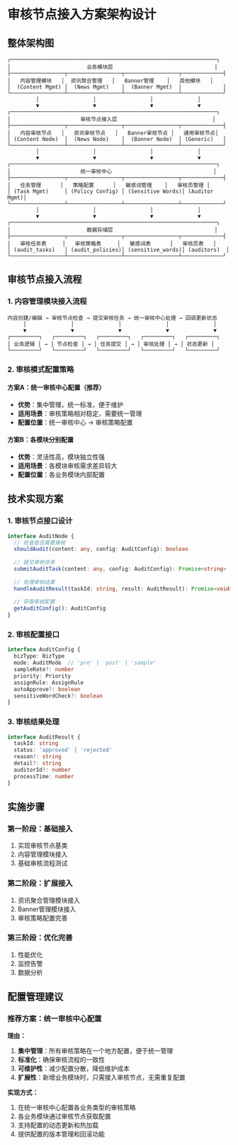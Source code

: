 # 审核节点接入方案架构设计

## 整体架构图

```
┌─────────────────────────────────────────────────────────────────┐
│                        业务模块层                                │
├─────────────────┬─────────────────┬─────────────────┬─────────────┤
│   内容管理模块   │  资讯聚合管理   │   Banner管理    │   其他模块   │
│  (Content Mgmt) │  (News Mgmt)    │  (Banner Mgmt)  │             │
└─────────────────┴─────────────────┴─────────────────┴─────────────┘
         │                 │                 │              │
         ▼                 ▼                 ▼              ▼
┌─────────────────────────────────────────────────────────────────┐
│                      审核节点接入层                              │
├─────────────────┬─────────────────┬─────────────────┬─────────────┤
│   内容审核节点   │   资讯审核节点   │   Banner审核节点 │   通用审核节点│
│ (Content Node)  │  (News Node)    │  (Banner Node)  │ (Generic)   │
└─────────────────┴─────────────────┴─────────────────┴─────────────┘
         │                 │                 │              │
         ▼                 ▼                 ▼              ▼
┌─────────────────────────────────────────────────────────────────┐
│                      统一审核中心                                │
├─────────────────┬─────────────────┬─────────────────┬─────────────┤
│   任务管理      │   策略配置      │   敏感词管理    │   审核员管理 │
│ (Task Mgmt)     │ (Policy Config) │ (Sensitive Words)│ (Auditor Mgmt)│
└─────────────────┴─────────────────┴─────────────────┴─────────────┘
         │                 │                 │              │
         ▼                 ▼                 ▼              ▼
┌─────────────────────────────────────────────────────────────────┐
│                        数据存储层                                │
├─────────────────┬─────────────────┬─────────────────┬─────────────┤
│   审核任务表     │   审核策略表     │   敏感词表      │   审核员表   │
│ (audit_tasks)   │ (audit_policies)│ (sensitive_words)│ (auditors)  │
└─────────────────┴─────────────────┴─────────────────┴─────────────┘
```

## 审核节点接入流程

### 1. 内容管理模块接入流程

```
内容创建/编辑 → 审核节点检查 → 提交审核任务 → 统一审核中心处理 → 回调更新状态
     │              │              │              │              │
     ▼              ▼              ▼              ▼              ▼
┌─────────┐   ┌─────────┐   ┌─────────┐   ┌─────────┐   ┌─────────┐
│ 业务逻辑 │ → │ 节点检查 │ → │ 任务提交 │ → │ 审核处理 │ → │ 状态更新 │
└─────────┘   └─────────┘   └─────────┘   └─────────┘   └─────────┘
```

### 2. 审核模式配置策略

#### 方案A：统一审核中心配置（推荐）
- **优势**：集中管理，统一标准，便于维护
- **适用场景**：审核策略相对稳定，需要统一管理
- **配置位置**：统一审核中心 → 审核策略配置

#### 方案B：各模块分别配置
- **优势**：灵活性高，模块独立性强
- **适用场景**：各模块审核需求差异较大
- **配置位置**：各业务模块内部配置

## 技术实现方案

### 1. 审核节点接口设计

```typescript
interface AuditNode {
  // 检查是否需要审核
  shouldAudit(content: any, config: AuditConfig): boolean
  
  // 提交审核任务
  submitAuditTask(content: any, config: AuditConfig): Promise<string>
  
  // 处理审核结果
  handleAuditResult(taskId: string, result: AuditResult): Promise<void>
  
  // 获取审核配置
  getAuditConfig(): AuditConfig
}
```

### 2. 审核配置接口

```typescript
interface AuditConfig {
  bizType: BizType
  mode: AuditMode  // 'pre' | 'post' | 'sample'
  sampleRate?: number
  priority: Priority
  assignRule: AssignRule
  autoApprove?: boolean
  sensitiveWordCheck?: boolean
}
```

### 3. 审核结果处理

```typescript
interface AuditResult {
  taskId: string
  status: 'approved' | 'rejected'
  reason?: string
  detail?: string
  auditorId?: number
  processTime: number
}
```

## 实施步骤

### 第一阶段：基础接入
1. 实现审核节点基类
2. 内容管理模块接入
3. 基础审核流程测试

### 第二阶段：扩展接入
1. 资讯聚合管理模块接入
2. Banner管理模块接入
3. 审核策略配置完善

### 第三阶段：优化完善
1. 性能优化
2. 监控告警
3. 数据分析

## 配置管理建议

### 推荐方案：统一审核中心配置

**理由：**
1. **集中管理**：所有审核策略在一个地方配置，便于统一管理
2. **标准化**：确保审核流程的一致性
3. **可维护性**：减少配置分散，降低维护成本
4. **扩展性**：新增业务模块时，只需接入审核节点，无需重复配置

**实现方式：**
1. 在统一审核中心配置各业务类型的审核策略
2. 各业务模块通过审核节点获取配置
3. 支持配置的动态更新和热加载
4. 提供配置的版本管理和回滚功能

